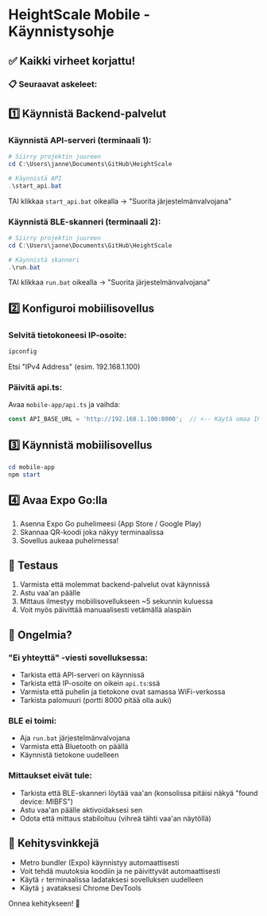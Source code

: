 # HeightScale Mobile - Käynnistysohje

## ✅ Kaikki virheet korjattu!

### 📋 Seuraavat askeleet:

## 1️⃣ Käynnistä Backend-palvelut

### Käynnistä API-serveri (terminaali 1):
```powershell
# Siirry projektin juureen
cd C:\Users\janne\Documents\GitHub\HeightScale

# Käynnistä API
.\start_api.bat
```
TAI klikkaa `start_api.bat` oikealla → "Suorita järjestelmänvalvojana"

### Käynnistä BLE-skanneri (terminaali 2):
```powershell
# Siirry projektin juureen
cd C:\Users\janne\Documents\GitHub\HeightScale

# Käynnistä skanneri
.\run.bat
```
TAI klikkaa `run.bat` oikealla → "Suorita järjestelmänvalvojana"

## 2️⃣ Konfiguroi mobiilisovellus

### Selvitä tietokoneesi IP-osoite:
```powershell
ipconfig
```
Etsi "IPv4 Address" (esim. 192.168.1.100)

### Päivitä api.ts:
Avaa `mobile-app/api.ts` ja vaihda:
```typescript
const API_BASE_URL = 'http://192.168.1.100:8000';  // <-- Käytä omaa IP:täsi
```

## 3️⃣ Käynnistä mobiilisovellus

```powershell
cd mobile-app
npm start
```

## 4️⃣ Avaa Expo Go:lla

1. Asenna Expo Go puhelimeesi (App Store / Google Play)
2. Skannaa QR-koodi joka näkyy terminaalissa
3. Sovellus aukeaa puhelimessa!

## 🎯 Testaus

1. Varmista että molemmat backend-palvelut ovat käynnissä
2. Astu vaa'an päälle
3. Mittaus ilmestyy mobiilisovellukseen ~5 sekunnin kuluessa
4. Voit myös päivittää manuaalisesti vetämällä alaspäin

## 🐛 Ongelmia?

### "Ei yhteyttä" -viesti sovelluksessa:
- Tarkista että API-serveri on käynnissä
- Tarkista että IP-osoite on oikein `api.ts`:ssä
- Varmista että puhelin ja tietokone ovat samassa WiFi-verkossa
- Tarkista palomuuri (portti 8000 pitää olla auki)

### BLE ei toimi:
- Aja `run.bat` järjestelmänvalvojana
- Varmista että Bluetooth on päällä
- Käynnistä tietokone uudelleen

### Mittaukset eivät tule:
- Tarkista että BLE-skanneri löytää vaa'an (konsolissa pitäisi näkyä "found device: MIBFS")
- Astu vaa'an päälle aktivoidaksesi sen
- Odota että mittaus stabiloituu (vihreä tähti vaa'an näytöllä)

## 📱 Kehitysvinkkejä

- Metro bundler (Expo) käynnistyy automaattisesti
- Voit tehdä muutoksia koodiin ja ne päivittyvät automaattisesti
- Käytä `r` terminaalissa ladataksesi sovelluksen uudelleen
- Käytä `j` avataksesi Chrome DevTools

Onnea kehitykseen! 🚀
